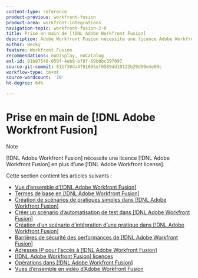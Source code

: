 ```yaml
---
content-type: reference
product-previous: workfront-fusion
product-area: workfront-integrations
navigation-topic: workfront-fusion-2-0
title: Prise en main de [!DNL Adobe Workfront Fusion]
description: Adobe Workfront Fusion nécessite une licence Adobe Workfront Fusion et une licence Adobe Workfront.
author: Becky
feature: Workfront Fusion
recommendations: noDisplay, noCatalog
exl-id: 91b07548-059f-4eb9-bf8f-69b0bc397097
source-git-commit: 811f38da4f91695ef0589dd10122b29d09e4e09c
workflow-type: tm+mt
source-wordcount: '70'
ht-degree: 64%

---
```


# Prise en main de [!DNL Adobe Workfront Fusion]

>[!NOTE]
>
>[!DNL Adobe Workfront Fusion] nécessite une licence [!DNL Adobe Workfront Fusion] en plus d’une [!DNL Adobe Workfront license].

Cette section contient les articles suivants :

* [Vue d’ensemble d’[!DNL Adobe Workfront Fusion]](../../workfront-fusion/get-started/workfront-fusion-overview.md)
* [Termes de base en [!DNL Adobe Workfront Fusion]](../../workfront-fusion/get-started/basic-terms.md)
* [Création de scénarios de pratiques simples dans  [!DNL Adobe Workfront Fusion]](/help/quicksilver/workfront-fusion/get-started/build-practice-scenarios/create-practice-scenarios.md)
* [Créer un scénario d’automatisation de test dans [!DNL Adobe Workfront Fusion]](../../workfront-fusion/get-started/create-a-practice-automation-scenario.md)
* [Création d’un scénario d’intégration d’une pratique dans [!DNL Adobe Workfront Fusion]](../../workfront-fusion/get-started/create-a-practice-scenario.md)
* [Barrières de sécurité des performances de [!DNL Adobe Workfront Fusion]](../../workfront-fusion/get-started/fusion-performance-guardrails.md)
* [Adresses IP pour l’accès à [!DNL Adobe Workfront Fusion]](../../workfront-fusion/get-started/ip-addresses-for-fusion.md)
* [[!DNL Adobe Workfront Fusion] licences](../../workfront-fusion/get-started/license-automation-vs-integration.md)
* [Opérations dans  [!DNL Adobe Workfront Fusion]](../../workfront-fusion/get-started/operations-in-workfront-fusion.md)
* [Vues d’ensemble en vidéo d’Adobe Workfront Fusion](/help/quicksilver/workfront-fusion/get-started/fusion-basics-videos.md)
